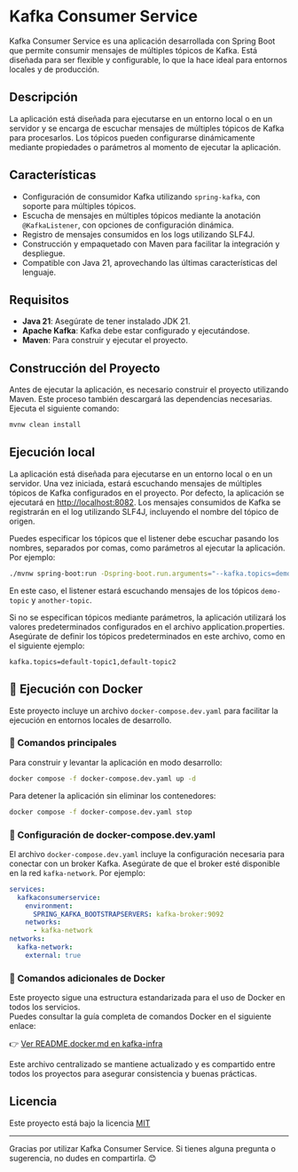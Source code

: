 # Kafka Consumer Service

Kafka Consumer Service es una aplicación desarrollada con Spring Boot que permite consumir mensajes de múltiples tópicos de Kafka. Está diseñada para ser flexible y configurable, lo que la hace ideal para entornos locales y de producción.

## Descripción

La aplicación está diseñada para ejecutarse en un entorno local o en un servidor y se encarga de escuchar mensajes de múltiples tópicos de Kafka para procesarlos. Los tópicos pueden configurarse dinámicamente mediante propiedades o parámetros al momento de ejecutar la aplicación.

## Características

- Configuración de consumidor Kafka utilizando `spring-kafka`, con soporte para múltiples tópicos.
- Escucha de mensajes en múltiples tópicos mediante la anotación `@KafkaListener`, con opciones de configuración dinámica.
- Registro de mensajes consumidos en los logs utilizando SLF4J.
- Construcción y empaquetado con Maven para facilitar la integración y despliegue.
- Compatible con Java 21, aprovechando las últimas características del lenguaje.

## Requisitos

- **Java 21**: Asegúrate de tener instalado JDK 21.
- **Apache Kafka**: Kafka debe estar configurado y ejecutándose.
- **Maven**: Para construir y ejecutar el proyecto.

## Construcción del Proyecto

Antes de ejecutar la aplicación, es necesario construir el proyecto utilizando Maven. Este proceso también descargará las dependencias necesarias. Ejecuta el siguiente comando:

```bash
mvnw clean install
```

## Ejecución local

La aplicación está diseñada para ejecutarse en un entorno local o en un servidor. Una vez iniciada, estará escuchando mensajes de múltiples tópicos de Kafka configurados en el proyecto. Por defecto, la aplicación se ejecutará en [http://localhost:8082](http://localhost:8082). Los mensajes consumidos de Kafka se registrarán en el log utilizando SLF4J, incluyendo el nombre del tópico de origen.

Puedes especificar los tópicos que el listener debe escuchar pasando los nombres, separados por comas, como parámetros al ejecutar la aplicación. Por ejemplo:

```bash
./mvnw spring-boot:run -Dspring-boot.run.arguments="--kafka.topics=demo-topic,another-topic"
```
En este caso, el listener estará escuchando mensajes de los tópicos `demo-topic` y `another-topic`.

Si no se especifican tópicos mediante parámetros, la aplicación utilizará los valores predeterminados configurados en el archivo application.properties. Asegúrate de definir los tópicos predeterminados en este archivo, como en el siguiente ejemplo:
```plaintext
kafka.topics=default-topic1,default-topic2
```
## 🐳 Ejecución con Docker

Este proyecto incluye un archivo `docker-compose.dev.yaml` para facilitar la ejecución en entornos locales de desarrollo.

### 🔧 Comandos principales

Para construir y levantar la aplicación en modo desarrollo:

```bash
docker compose -f docker-compose.dev.yaml up -d
```

Para detener la aplicación sin eliminar los contenedores:

```bash
docker compose -f docker-compose.dev.yaml stop
```

### 🔧 Configuración de docker-compose.dev.yaml
El archivo `docker-compose.dev.yaml` incluye la configuración necesaria para conectar con un broker Kafka. Asegúrate de que el broker esté disponible en la red `kafka-network`. Por ejemplo:

```yaml
services:
  kafkaconsumerservice:
    environment:
      SPRING_KAFKA_BOOTSTRAPSERVERS: kafka-broker:9092
    networks:
      - kafka-network
networks:
  kafka-network:
    external: true
```

### 📘 Comandos adicionales de Docker

Este proyecto sigue una estructura estandarizada para el uso de Docker en todos los servicios.  
Puedes consultar la guía completa de comandos Docker en el siguiente enlace:

👉 [Ver README.docker.md en kafka-infra](https://github.com/Miguel-Alejandro-Castillo/kafka-infra/blob/master/README.Docker.md)

Este archivo centralizado se mantiene actualizado y es compartido entre todos los proyectos para asegurar consistencia y buenas prácticas.

## Licencia
Este proyecto está bajo la licencia [MIT](LICENSE)

---

Gracias por utilizar Kafka Consumer Service. Si tienes alguna pregunta o sugerencia, no dudes en compartirla. 😊
